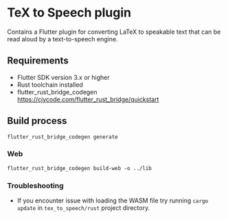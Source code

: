 # TeX to Speech plugin

Contains a Flutter plugin for converting LaTeX to speakable text that can be read aloud by a text-to-speech engine.

## Requirements
 - Flutter SDK version 3.x or higher
 - Rust toolchain installed
 - flutter_rust_bridge_codegen https://cjycode.com/flutter_rust_bridge/quickstart

## Build process
`flutter_rust_bridge_codegen generate`

### Web
`flutter_rust_bridge_codegen build-web -o ../lib`


### Troubleshooting
- If you encounter issue with loading the WASM file try running `cargo update` in `tex_to_speech/rust` project directory.
